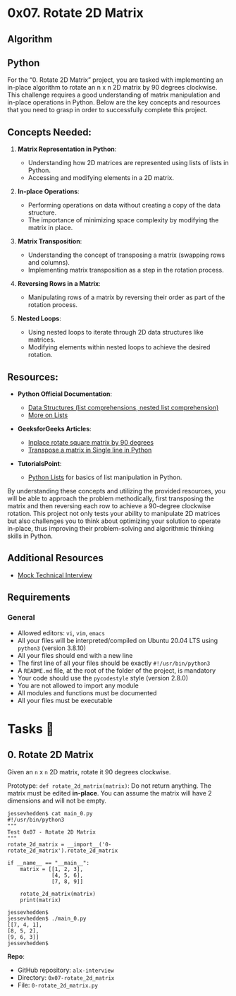 # 0x07. Rotate 2D Matrix

## Algorithm

## Python

For the “0. Rotate 2D Matrix” project, you are tasked with implementing an in-place algorithm to rotate an n x n 2D matrix by 90 degrees clockwise. This challenge requires a good understanding of matrix manipulation and in-place operations in Python. Below are the key concepts and resources that you need to grasp in order to successfully complete this project.

## Concepts Needed:

1. __Matrix Representation in Python__:

    - Understanding how 2D matrices are represented using lists of lists in Python.
    - Accessing and modifying elements in a 2D matrix.
      
2. __In-place Operations__:

    - Performing operations on data without creating a copy of the data structure.
    - The importance of minimizing space complexity by modifying the matrix in place.
      
3. __Matrix Transposition__:

    - Understanding the concept of transposing a matrix (swapping rows and columns).
    - Implementing matrix transposition as a step in the rotation process.

4. __Reversing Rows in a Matrix__:

    - Manipulating rows of a matrix by reversing their order as part of the rotation process.
      
5. __Nested Loops__:

    - Using nested loops to iterate through 2D data structures like matrices.
    - Modifying elements within nested loops to achieve the desired rotation.
  
## Resources:

- __Python Official Documentation__:

  - [Data Structures (list comprehensions, nested list comprehension)](https://docs.python.org/3/tutorial/datastructures.html)
  - [More on Lists](https://docs.python.org/3/tutorial/datastructures.html#more-on-lists)
    
- __GeeksforGeeks Articles__:

  - [Inplace rotate square matrix by 90 degrees](https://www.geeksforgeeks.org/inplace-rotate-square-matrix-by-90-degrees/)
  - [Transpose a matrix in Single line in Python](https://www.geeksforgeeks.org/transpose-matrix-single-line-python/)

- __TutorialsPoint__:

  - [Python Lists](https://www.tutorialspoint.com/python/python_lists.htm) for basics of list manipulation in Python.
 
By understanding these concepts and utilizing the provided resources, you will be able to approach the problem methodically, first transposing the matrix and then reversing each row to achieve a 90-degree clockwise rotation. This project not only tests your ability to manipulate 2D matrices but also challenges you to think about optimizing your solution to operate in-place, thus improving their problem-solving and algorithmic thinking skills in Python.

## Additional Resources

- [Mock Technical Interview](https://www.youtube.com/watch?v=yM9Xbi-MigE)

## Requirements

### General

- Allowed editors: `vi`, `vim`, `emacs`
- All your files will be interpreted/compiled on Ubuntu 20.04 LTS using `python3` (version 3.8.10)
- All your files should end with a new line
- The first line of all your files should be exactly `#!/usr/bin/python3`
- A `README.md` file, at the root of the folder of the project, is mandatory
- Your code should use the `pycodestyle` style (version 2.8.0)
- You are not allowed to import any module
- All modules and functions must be documented
- All your files must be executable

# Tasks 📃

## 0. Rotate 2D Matrix

Given an `n` x `n` 2D matrix, rotate it 90 degrees clockwise.

Prototype: `def rotate_2d_matrix(matrix)`:
Do not return anything. The matrix must be edited __in-place__.
You can assume the matrix will have 2 dimensions and will not be empty.

    jessevhedden$ cat main_0.py
    #!/usr/bin/python3
    """
    Test 0x07 - Rotate 2D Matrix
    """
    rotate_2d_matrix = __import__('0-    rotate_2d_matrix').rotate_2d_matrix

    if __name__ == "__main__":
        matrix = [[1, 2, 3],
                  [4, 5, 6],
                  [7, 8, 9]]

        rotate_2d_matrix(matrix)
        print(matrix)

    jessevhedden$
    jessevhedden$ ./main_0.py
    [[7, 4, 1],
    [8, 5, 2],
    [9, 6, 3]]
    jessevhedden$

__Repo__:

- GitHub repository: `alx-interview`
- Directory: `0x07-rotate_2d_matrix`
- File: `0-rotate_2d_matrix.py`

